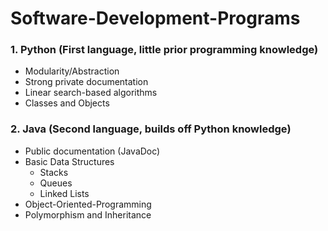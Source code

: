 # Software-Development-Programs

###  1. Python (First language, little prior programming knowledge)
  * Modularity/Abstraction
  * Strong private documentation
  * Linear search-based algorithms
  * Classes and Objects
    
###  2. Java (Second language, builds off Python knowledge)
  * Public documentation (JavaDoc)
  * Basic Data Structures
    * Stacks
    * Queues
    * Linked Lists
  * Object-Oriented-Programming
  * Polymorphism and Inheritance
